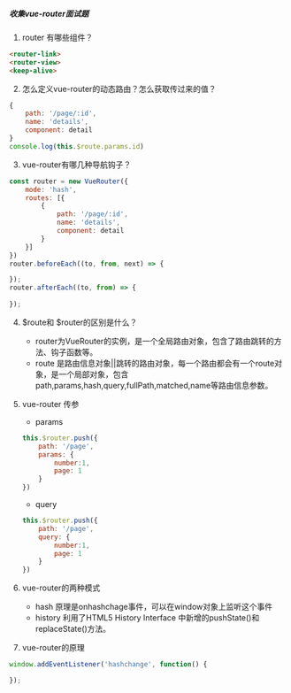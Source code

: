 ##### 收集vue-router面试题

1. router 有哪些组件？

```html
<router-link>
<router-view>
<keep-alive>
```
2. 怎么定义vue-router的动态路由？怎么获取传过来的值？
```javascript
{
    path: '/page/:id',
    name: 'details',
    component: detail
}
console.log(this.$route.params.id)
```

3. vue-router有哪几种导航钩子？
```javascript
const router = new VueRouter({
    mode: 'hash',
    routes: [{
        {
            path: '/page/:id',
            name: 'details',
            component: detail
        }
    }]
})
router.beforeEach((to, from, next) => {

});
router.afterEach((to, from) => {
    
});
```
4. $route和 $router的区别是什么？

    * router为VueRouter的实例，是一个全局路由对象，包含了路由跳转的方法、钩子函数等。
   * route 是路由信息对象||跳转的路由对象，每一个路由都会有一个route对象，是一个局部对象，包含path,params,hash,query,fullPath,matched,name等路由信息参数。

5. vue-router 传参
   * params 
    ```javascript
    this.$router.push({
        path: '/page',
        params: {
            number:1,
            page: 1
        }
    })
    ```
   * query
    ```javascript
    this.$router.push({
        path: '/page',
        query: {
            number:1,
            page: 1
        }
    })
    ```

6. vue-router的两种模式
   * hash 原理是onhashchage事件，可以在window对象上监听这个事件
   * history 利用了HTML5 History Interface 中新增的pushState()和replaceState()方法。
7. vue-router的原理
```javascript
window.addEventListener('hashchange', function() {

});
```